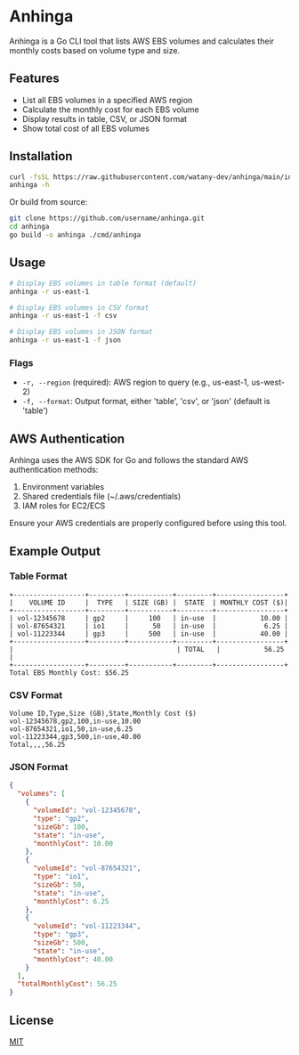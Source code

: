 # Anhinga

Anhinga is a Go CLI tool that lists AWS EBS volumes and calculates their monthly costs based on volume type and size.

## Features

- List all EBS volumes in a specified AWS region
- Calculate the monthly cost for each EBS volume
- Display results in table, CSV, or JSON format
- Show total cost of all EBS volumes

## Installation

```bash
curl -fsSL https://raw.githubusercontent.com/watany-dev/anhinga/main/install.sh | sh
anhinga -h
```

Or build from source:

```bash
git clone https://github.com/username/anhinga.git
cd anhinga
go build -o anhinga ./cmd/anhinga
```

## Usage

```bash
# Display EBS volumes in table format (default)
anhinga -r us-east-1

# Display EBS volumes in CSV format
anhinga -r us-east-1 -f csv

# Display EBS volumes in JSON format
anhinga -r us-east-1 -f json
```

### Flags

- `-r, --region` (required): AWS region to query (e.g., us-east-1, us-west-2)
- `-f, --format`: Output format, either 'table', 'csv', or 'json' (default is 'table')

## AWS Authentication

Anhinga uses the AWS SDK for Go and follows the standard AWS authentication methods:

1. Environment variables
2. Shared credentials file (~/.aws/credentials)
3. IAM roles for EC2/ECS

Ensure your AWS credentials are properly configured before using this tool.

## Example Output

### Table Format

```
+------------------+---------+-----------+---------+-----------------+
|    VOLUME ID     |  TYPE   | SIZE (GB) |  STATE  | MONTHLY COST ($)|
+------------------+---------+-----------+---------+-----------------+
| vol-12345678     | gp2     |     100   | in-use  |           10.00 |
| vol-87654321     | io1     |      50   | in-use  |            6.25 |
| vol-11223344     | gp3     |     500   | in-use  |           40.00 |
+------------------+---------+-----------+---------+-----------------+
|                                         | TOTAL   |           56.25 |
+------------------+---------+-----------+---------+-----------------+
Total EBS Monthly Cost: $56.25
```

### CSV Format

```
Volume ID,Type,Size (GB),State,Monthly Cost ($)
vol-12345678,gp2,100,in-use,10.00
vol-87654321,io1,50,in-use,6.25
vol-11223344,gp3,500,in-use,40.00
Total,,,,56.25
```

### JSON Format

```json
{
  "volumes": [
    {
      "volumeId": "vol-12345678",
      "type": "gp2",
      "sizeGb": 100,
      "state": "in-use",
      "monthlyCost": 10.00
    },
    {
      "volumeId": "vol-87654321",
      "type": "io1",
      "sizeGb": 50,
      "state": "in-use",
      "monthlyCost": 6.25
    },
    {
      "volumeId": "vol-11223344",
      "type": "gp3",
      "sizeGb": 500,
      "state": "in-use",
      "monthlyCost": 40.00
    }
  ],
  "totalMonthlyCost": 56.25
}
```

## License

[MIT](LICENSE)
